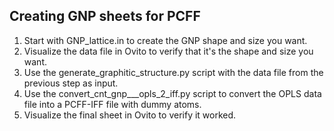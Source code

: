 ## Creating GNP sheets for PCFF
1. Start with GNP_lattice.in to create the GNP shape and size you want.
2. Visualize the data file in Ovito to verify that it's the shape and size you want.
3. Use the generate_graphitic_structure.py script with the data file from the previous step as input.
4. Use the convert_cnt_gnp___opls_2_iff.py script to convert the OPLS data file into a PCFF-IFF file with dummy atoms.
5. Visualize the final sheet in Ovito to verify it worked.
